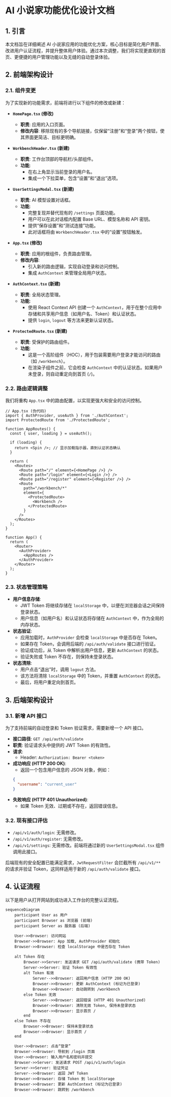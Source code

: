 # AI 小说家功能优化设计文档

## 1. 引言

本文档旨在详细阐述 AI 小说家应用的功能优化方案，核心目标是简化用户界面、改进用户认证流程，并提升整体用户体验。通过本次调整，我们将实现更直观的首页、更便捷的用户管理功能以及无缝的自动登录体验。

## 2. 前端架构设计

### 2.1. 组件变更

为了实现新的功能需求，前端将进行以下组件的修改或新建：

*   **`HomePage.tsx` (修改)**
    *   **职责**: 应用的入口页面。
    *   **修改内容**: 移除现有的多个导航链接，仅保留“注册”和“登录”两个按钮，使其界面更简洁、目标更明确。

*   **`WorkbenchHeader.tsx` (新建)**
    *   **职责**: 工作台顶部的导航栏/头部组件。
    *   **功能**:
        *   在右上角显示当前登录的用户名。
        *   集成一个下拉菜单，包含“设置”和“退出”选项。

*   **`UserSettingsModal.tsx` (新建)**
    *   **职责**: AI 模型设置对话框。
    *   **功能**:
        *   完整复现并替代现有的 `/settings` 页面功能。
        *   用户可以在此对话框内配置 Base URL、模型名称和 API 密钥。
        *   提供“保存设置”和“测试连接”功能。
        *   此对话框将由 `WorkbenchHeader.tsx` 中的“设置”按钮触发。

*   **`App.tsx` (修改)**
    *   **职责**: 应用的根组件，负责路由管理。
    *   **修改内容**:
        *   引入新的路由逻辑，实现自动登录和访问控制。
        *   集成 `AuthContext` 来管理全局用户状态。

*   **`AuthContext.tsx` (新建)**
    *   **职责**: 全局状态管理。
    *   **功能**:
        *   使用 React Context API 创建一个 `AuthContext`，用于在整个应用中存储和共享用户信息（如用户名、Token）和认证状态。
        *   提供 `login`, `logout` 等方法来更新认证状态。

*   **`ProtectedRoute.tsx` (新建)**
    *   **职责**: 受保护的路由组件。
    *   **功能**:
        *   这是一个高阶组件（HOC），用于包装需要用户登录才能访问的路由（如 `/workbench`）。
        *   在渲染子组件之前，它会检查 `AuthContext` 中的认证状态。如果用户未登录，则自动重定向到首页 (`/`)。

### 2.2. 路由逻辑调整

我们将重构 `App.tsx` 中的路由配置，以实现更强大和安全的访问控制。

```tsx
// App.tsx (伪代码)
import { AuthProvider, useAuth } from './AuthContext';
import ProtectedRoute from './ProtectedRoute';

function AppRoutes() {
  const { user, loading } = useAuth();

  if (loading) {
    return <Spin />; // 显示加载指示器，直到认证状态确认
  }

  return (
    <Routes>
      <Route path="/" element={<HomePage />} />
      <Route path="/login" element={<Login />} />
      <Route path="/register" element={<Register />} />
      <Route 
        path="/workbench/*" 
        element={
          <ProtectedRoute>
            <Workbench />
          </ProtectedRoute>
        } 
      />
    </Routes>
  );
}

function App() {
  return (
    <Router>
      <AuthProvider>
        <AppRoutes />
      </AuthProvider>
    </Router>
  );
}
```

### 2.3. 状态管理策略

*   **用户信息存储**:
    *   JWT Token 将继续存储在 `localStorage` 中，以便在浏览器会话之间保持登录状态。
    *   用户信息（如用户名）和认证状态将存储在 `AuthContext` 中，作为全局的内存状态。
*   **状态验证**:
    *   应用加载时，`AuthProvider` 会检查 `localStorage` 中是否存在 Token。
    *   如果存在 Token，会调用后端的 `/api/auth/validate` 接口进行验证。
    *   验证成功后，从 Token 中解析出用户信息，更新 `AuthContext` 的状态。
    *   验证失败或 Token 不存在，则保持未登录状态。
*   **状态清除**:
    *   用户点击“退出”时，调用 `logout` 方法。
    *   该方法将清除 `localStorage` 中的 Token，并重置 `AuthContext` 的状态。
    *   最后，将用户重定向到首页。

## 3. 后端架构设计

### 3.1. 新增 API 接口

为了支持前端的自动登录和 Token 验证需求，需要新增一个 API 接口。

*   **接口路径**: `GET /api/auth/validate`
*   **职责**: 验证请求头中提供的 JWT Token 的有效性。
*   **请求**:
    *   Header: `Authorization: Bearer <token>`
*   **成功响应 (HTTP 200 OK)**:
    *   返回一个包含用户信息的 JSON 对象，例如：
      ```json
      {
        "username": "current_user"
      }
      ```
*   **失败响应 (HTTP 401 Unauthorized)**:
    *   如果 Token 无效、过期或不存在，返回错误信息。

### 3.2. 现有接口评估

*   `/api/v1/auth/login`: 无需修改。
*   `/api/v1/auth/register`: 无需修改。
*   `/api/v1/settings`: 无需修改。前端将通过新的 `UserSettingsModal.tsx` 组件调用此接口。

后端现有的安全配置已能满足需求，`JwtRequestFilter` 会拦截所有 `/api/v1/**` 的请求并验证 Token，这同样适用于新的 `/api/auth/validate` 接口。

## 4. 认证流程

以下是用户从打开网站到成功进入工作台的完整认证流程。

```mermaid
sequenceDiagram
    participant User as 用户
    participant Browser as 浏览器 (前端)
    participant Server as 服务器 (后端)

    User->>Browser: 访问网站
    Browser->>Browser: App 加载, AuthProvider 初始化
    Browser->>Browser: 检查 localStorage 中是否存在 Token
    
    alt Token 存在
        Browser->>Server: 发送请求 GET /api/auth/validate (携带 Token)
        Server->>Server: 验证 Token 有效性
        alt Token 有效
            Server-->>Browser: 返回用户信息 (HTTP 200 OK)
            Browser->>Browser: 更新 AuthContext (标记为已登录)
            Browser->>Browser: 自动跳转到 /workbench
        else Token 无效
            Server-->>Browser: 返回错误 (HTTP 401 Unauthorized)
            Browser->>Browser: 清除无效 Token, 保持未登录状态
            Browser->>Browser: 显示首页 /
        end
    else Token 不存在
        Browser->>Browser: 保持未登录状态
        Browser->>Browser: 显示首页 /
    end

    User->>Browser: 点击“登录”
    Browser->>Browser: 导航到 /login 页面
    User->>Browser: 输入用户名和密码并提交
    Browser->>Server: 发送请求 POST /api/v1/auth/login
    Server->>Server: 验证凭证
    Server-->>Browser: 返回 JWT Token
    Browser->>Browser: 存储 Token 到 localStorage
    Browser->>Browser: 更新 AuthContext (标记为已登录)
    Browser->>Browser: 跳转到 /workbench